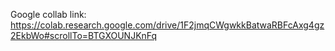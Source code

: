 Google collab link: https://colab.research.google.com/drive/1F2jmqCWgwkkBatwaRBFcAxg4gz2EkbWo#scrollTo=BTGXOUNJKnFq